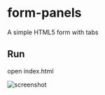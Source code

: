 # form-panels
A simple HTML5 form with tabs

## Run
open index.html

![screenshot](https://www.udrop.com/cache/plugins/filepreviewer/68418/dc6d985ece0144cb483d3abc6cbe08cd4b7a285a4a55699bde1f96512fd10585/1100x800_cropped.jpg)

